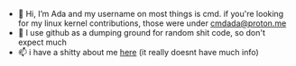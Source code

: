 - 👋 Hi, I’m Ada and my username on most things is cmd. if you're looking for my linux kernel contributions, those were under cmdada@proton.me
- 👀 I use github as a dumping ground for random shit code, so don't expect much
- 📫 i have a shitty about me [here](https://glowink.pages.dev/) (it really doesnt have much info)
<!---
--->
